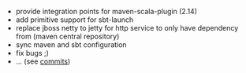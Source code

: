 * provide integration points for maven-scala-plugin (2.14)
* add primitive support for sbt-launch
* replace jboss netty to jetty for http service to only have dependency from (maven central repository)
* sync maven and sbt configuration
* fix bugs ;)
* ... (see [commits][commits])

[commits]: http://github.com/davidB/scalacs/commits/master
